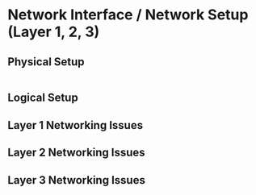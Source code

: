 # Network Interface / Network Setup (Layer 1, 2, 3)

## 	Physical Setup
[//]: # (This should have details about the devices that make up the network. The lab consists of 8 host computers connected over Ethernet with 2 switches linked with a cross-over cable. Connect the site diagram image )
![]()

## 	Logical Setup
[//]: # (This should have IP addressing scheme for host and subnet masks.)

## Layer 1 Networking Issues
[//]: # (Any cable issues and NIC card issues.)
## Layer 2 Networking Issues
[//]: # ( Describe the switches and the trouble shooting we have done to determine the issue with the switches.)
## 	Layer 3 Networking Issues
[//]: # (This would be about the issues with routing.  I can see us using this area to describe internet sharing or router issues if we were doing port forwarding)
